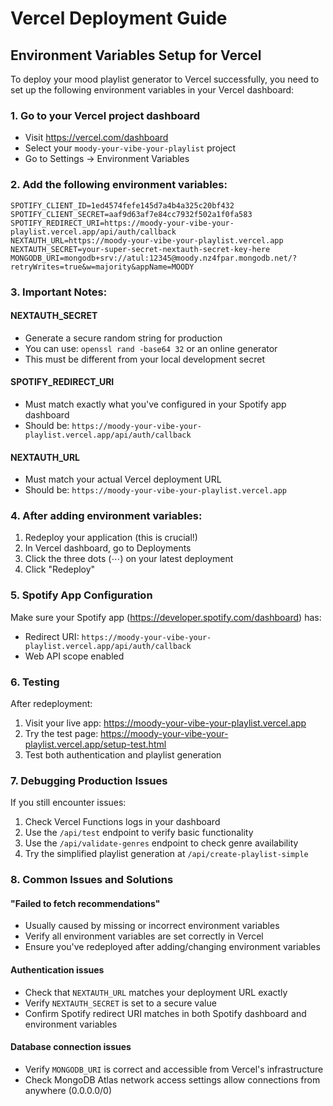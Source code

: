 # Vercel Deployment Guide

## Environment Variables Setup for Vercel

To deploy your mood playlist generator to Vercel successfully, you need to set up the following environment variables in your Vercel dashboard:

### 1. Go to your Vercel project dashboard
- Visit https://vercel.com/dashboard
- Select your `moody-your-vibe-your-playlist` project
- Go to Settings → Environment Variables

### 2. Add the following environment variables:

```
SPOTIFY_CLIENT_ID=1ed4574fefe145d7a4b4a325c20bf432
SPOTIFY_CLIENT_SECRET=aaf9d63af7e84cc7932f502a1f0fa583
SPOTIFY_REDIRECT_URI=https://moody-your-vibe-your-playlist.vercel.app/api/auth/callback
NEXTAUTH_URL=https://moody-your-vibe-your-playlist.vercel.app
NEXTAUTH_SECRET=your-super-secret-nextauth-secret-key-here
MONGODB_URI=mongodb+srv://atul:12345@moody.nz4fpar.mongodb.net/?retryWrites=true&w=majority&appName=MOODY
```

### 3. Important Notes:

#### NEXTAUTH_SECRET
- Generate a secure random string for production
- You can use: `openssl rand -base64 32` or an online generator
- This must be different from your local development secret

#### SPOTIFY_REDIRECT_URI
- Must match exactly what you've configured in your Spotify app dashboard
- Should be: `https://moody-your-vibe-your-playlist.vercel.app/api/auth/callback`

#### NEXTAUTH_URL
- Must match your actual Vercel deployment URL
- Should be: `https://moody-your-vibe-your-playlist.vercel.app`

### 4. After adding environment variables:
1. Redeploy your application (this is crucial!)
2. In Vercel dashboard, go to Deployments
3. Click the three dots (⋯) on your latest deployment
4. Click "Redeploy"

### 5. Spotify App Configuration
Make sure your Spotify app (https://developer.spotify.com/dashboard) has:
- Redirect URI: `https://moody-your-vibe-your-playlist.vercel.app/api/auth/callback`
- Web API scope enabled

### 6. Testing
After redeployment:
1. Visit your live app: https://moody-your-vibe-your-playlist.vercel.app
2. Try the test page: https://moody-your-vibe-your-playlist.vercel.app/setup-test.html
3. Test both authentication and playlist generation

### 7. Debugging Production Issues
If you still encounter issues:
1. Check Vercel Functions logs in your dashboard
2. Use the `/api/test` endpoint to verify basic functionality
3. Use the `/api/validate-genres` endpoint to check genre availability
4. Try the simplified playlist generation at `/api/create-playlist-simple`

### 8. Common Issues and Solutions

#### "Failed to fetch recommendations"
- Usually caused by missing or incorrect environment variables
- Verify all environment variables are set correctly in Vercel
- Ensure you've redeployed after adding/changing environment variables

#### Authentication issues
- Check that `NEXTAUTH_URL` matches your deployment URL exactly
- Verify `NEXTAUTH_SECRET` is set to a secure value
- Confirm Spotify redirect URI matches in both Spotify dashboard and environment variables

#### Database connection issues
- Verify `MONGODB_URI` is correct and accessible from Vercel's infrastructure
- Check MongoDB Atlas network access settings allow connections from anywhere (0.0.0.0/0)
